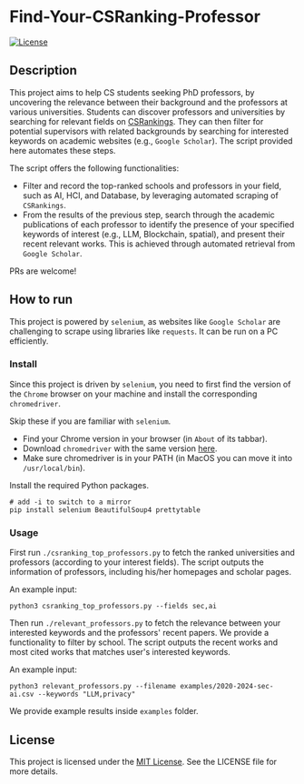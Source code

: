 # Find-Your-CSRanking-Professor

[![License](https://img.shields.io/badge/license-MIT-blue.svg)](LICENSE)

## Description

This project aims to help CS students seeking PhD professors, by uncovering the relevance between their background and the professors at various universities. Students can discover professors and universities by searching for relevant fields on [CSRankings](https://csranking.org). They can then filter for potential supervisors with related backgrounds by searching for interested keywords on academic websites (e.g., `Google Scholar`). The script provided here automates these steps.

The script offers the following functionalities:

- Filter and record the top-ranked schools and professors in your field, such as AI, HCI, and Database, by leveraging automated scraping of `CSRankings`.
- From the results of the previous step, search through the academic publications of each professor to identify the presence of your specified keywords of interest (e.g., LLM, Blockchain, spatial), and present their recent relevant works. This is achieved through automated retrieval from `Google Scholar`.
  
PRs are welcome!

## How to run

This project is powered by `selenium`, as websites like `Google Scholar` are challenging to scrape using libraries like `requests`. It can be run on a PC efficiently.

### Install

Since this project is driven by `selenium`, you need to first find the version of the `Chrome` browser on your machine and install the corresponding `chromedriver`.

Skip these if you are familiar with `selenium`.

- Find your Chrome version in your browser (in `About` of its tabbar).
- Download `chromedriver` with the same version [here](https://chromedriver.chromium.org/downloads).
- Make sure chromedriver is in your PATH (in MacOS you can move it into `/usr/local/bin`).

Install the required Python packages.

```
# add -i to switch to a mirror
pip install selenium BeautifulSoup4 prettytable
```

### Usage

First run `./csranking_top_professors.py` to fetch the ranked universities and professors (according to your interest fields). The script outputs the information of professors, including his/her homepages and scholar pages.

An example input:

```
python3 csranking_top_professors.py --fields sec,ai
```

Then run `./relevant_professors.py` to fetch the relevance between your interested keywords and the professors' recent papers. We provide a functionality to filter by school. The script outputs the recent works and most cited works that matches user's interested keywords.

An example input:

```
python3 relevant_professors.py --filename examples/2020-2024-sec-ai.csv --keywords "LLM,privacy"
```

We provide example results inside `examples` folder.

## License

This project is licensed under the [MIT License](LICENSE). See the LICENSE file for more details.